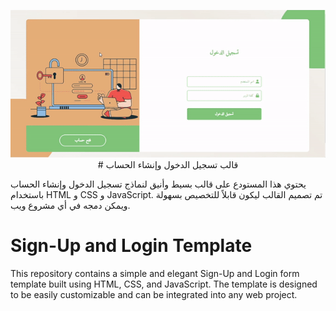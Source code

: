 <p align="center">
  <img src="https://github.com/mhmdAsaad/signup-login-template/blob/main/assets/gif-demo.gif" />
# قالب تسجيل الدخول وإنشاء الحساب

يحتوي هذا المستودع على قالب بسيط وأنيق لنماذج تسجيل الدخول وإنشاء الحساب باستخدام HTML و CSS و JavaScript. تم تصميم القالب ليكون قابلاً للتخصيص بسهولة ويمكن دمجه في أي مشروع ويب.

# Sign-Up and Login Template

This repository contains a simple and elegant Sign-Up and Login form template built using HTML, CSS, and JavaScript. The template is designed to be easily customizable and can be integrated into any web project.

